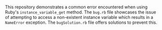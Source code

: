 This repository demonstrates a common error encountered when using Ruby's `instance_variable_get` method. The `bug.rb` file showcases the issue of attempting to access a non-existent instance variable which results in a `NameError` exception. The `bugSolution.rb` file offers solutions to prevent this.